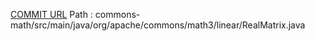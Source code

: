 [COMMIT URL](https://github.com/apache/commons-math/commit/19c954cabcf87dee4ebec17b028b061fccc35877)
Path : commons-math/src/main/java/org/apache/commons/math3/linear/RealMatrix.java